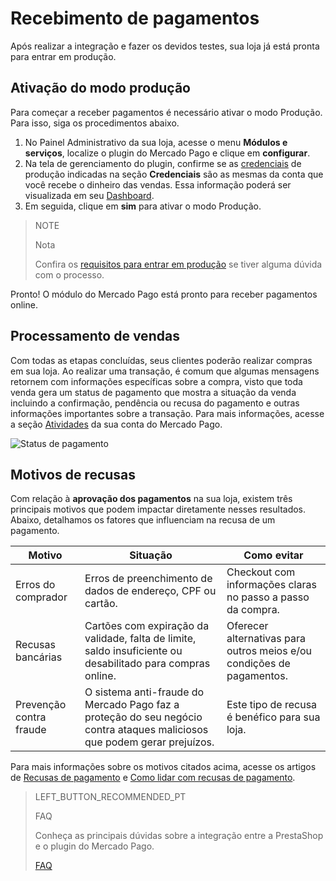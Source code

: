 # Recebimento de pagamentos

Após realizar a integração e fazer os devidos testes, sua loja já está pronta para entrar em produção.

## Ativação do modo produção

Para começar a receber pagamentos é necessário ativar o modo Produção. Para isso, siga os procedimentos abaixo.

1. No Painel Administrativo da sua loja, acesse o menu **Módulos e serviços**, localize o plugin do Mercado Pago e clique em **configurar**. 
2. Na tela de gerenciamento do plugin, confirme se as [credenciais](https://www.mercadopago[FAKER][URL][DOMAIN]/developers/pt/guides/resources/credentials) de produção indicadas na seção **Credenciais** são as mesmas da conta que você recebe o dinheiro das vendas. Essa informação poderá ser visualizada em seu [Dashboard](https://www.mercadopago.com.br/developers/panel).
3. Em seguida, clique em **sim** para ativar o modo Produção.

> NOTE
>
> Nota
>
> Confira os [requisitos para entrar em produção](https://www.mercadopago[FAKER][URL][DOMAIN]/developers/pt/guides/manage-account/account/go-live-requirements) se tiver alguma dúvida com o processo.

Pronto! O módulo do Mercado Pago está pronto para receber pagamentos online.

## Processamento de vendas

Com todas as etapas concluídas, seus clientes poderão realizar compras em sua loja. Ao realizar uma transação, é comum que algumas mensagens retornem com informações específicas sobre a compra, visto que toda venda gera um status de pagamento que mostra a situação da venda incluindo a confirmação, pendência ou recusa do pagamento e outras informações importantes sobre a transação. Para mais informações, acesse a seção [Atividades](https://www.mercadopago[FAKER][URL][DOMAIN]/activities) da sua conta do Mercado Pago.

![Status de pagamento](/images/prestashop/status_pt.png)

## Motivos de recusas

Com relação à **aprovação dos pagamentos** na sua loja, existem três principais motivos que podem impactar diretamente nesses resultados. Abaixo, detalhamos os fatores que influenciam na recusa de um pagamento. 

| Motivo | Situação | Como evitar |
|---|---|---|
| Erros do comprador | Erros de preenchimento de dados de endereço, CPF ou cartão. | Checkout com informações claras no passo a passo da compra. |
| Recusas bancárias | Cartões com expiração da validade, falta de limite, saldo insuficiente ou desabilitado para compras online.| Oferecer alternativas para outros meios e/ou condições de pagamentos. | 
| Prevenção contra fraude | O sistema anti-fraude do Mercado Pago faz a proteção do seu negócio contra ataques maliciosos que podem gerar prejuízos. | Este tipo de recusa é benéfico para sua loja.  |

Para mais informações sobre os motivos citados acima, acesse os artigos de [Recusas de pagamento](https://conteudo.mercadopago.com.br/entenda-como-funcionam-as-recusas-de-aprovacao-de-pagamentos-no-mercado-pago) e [Como lidar com recusas de pagamento](https://conteudo.mercadopago.com.br/como-lidar-com-as-recusas-de-pagamento-do-cartao-de-credito-no-seu-e-commerce).

> LEFT_BUTTON_RECOMMENDED_PT
>
> FAQ
>
> Conheça as principais dúvidas sobre a integração entre a PrestaShop e o plugin do Mercado Pago.
>
> [FAQ](https://www.mercadopago[FAKER][URL][DOMAIN]/developers/pt/guides/plugins/prestashop/faq)
